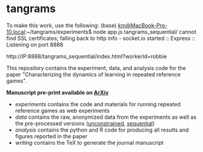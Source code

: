 # tangrams

To make this work, use the following:
(base) km@MacBook-Pro-10.local:~/tangrams/experiments$ node app.js tangrams_sequential/
cannot find SSL certificates; falling back to http
info  - socket.io started
	 :: Express :: Listening on port 8888



http://IP:8888/tangrams_sequential/index.html?workerId=robbie



This repository contains the experiment, data, and analysis code for the paper "Characterizing the dynamics of learning in repeated reference games".

**Manuscript pre-print available on [ArXiv](https://arxiv.org/pdf/1912.07199)**

* *experiments* contains the code and materials for running repeated reference games as web experiments
* *data* contains the raw, anonymized data from the experiments as well as the pre-processed versions ([unconstrained](https://github.com/hawkrobe/tangrams/raw/master/data/tangramsUnconstrained.csv), [sequential](https://github.com/hawkrobe/tangrams/raw/master/data/tangramsSequential.csv))
* *analysis* contains the python and R code for producing all results and figures reported in the paper
* *writing* contains the TeX to generate the journal manuscript
